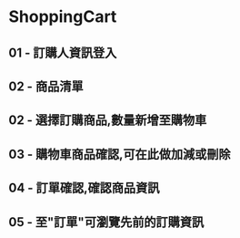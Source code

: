 # ShoppingCart

## 01 - 訂購人資訊登入
## 02 - 商品清單
## 02 - 選擇訂購商品,數量新增至購物車
## 03 - 購物車商品確認,可在此做加減或刪除
## 04 - 訂單確認,確認商品資訊 
## 05 - 至"訂單"可瀏覽先前的訂購資訊
